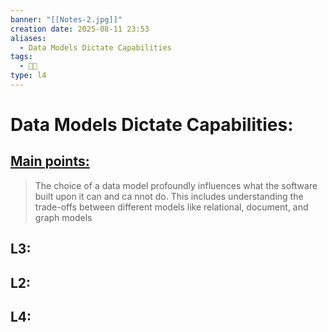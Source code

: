 ```yaml
---
banner: "[[Notes-2.jpg]]"
creation date: 2025-08-11 23:53
aliases:
  - Data Models Dictate Capabilities
tags:
  - 👨‍💻
type: l4
---
```

# Data Models Dictate Capabilities:
## <u>Main points:</u>
> The choice of a data model profoundly influences what the software built upon it can and ca nnot do. This includes understanding the trade-offs between different models like relational, document, and graph models

## L3:

## L2:

## L4:

